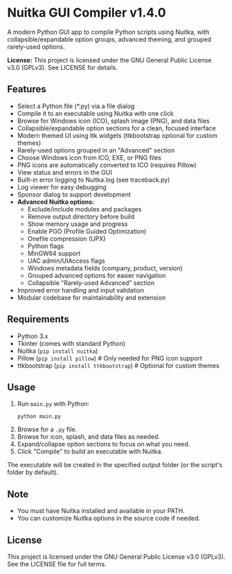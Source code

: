 # Nuitka GUI Compiler v1.4.0

A modern Python GUI app to compile Python scripts using Nuitka, with collapsible/expandable option groups, advanced theming, and grouped rarely-used options.

**License:** This project is licensed under the GNU General Public License v3.0 (GPLv3). See LICENSE for details.

## Features
- Select a Python file (*.py) via a file dialog
- Compile it to an executable using Nuitka with one click
- Browse for Windows icon (ICO), splash image (PNG), and data files
- Collapsible/expandable option sections for a clean, focused interface
- Modern themed UI using ttk widgets (ttkbootstrap optional for custom themes)
- Rarely-used options grouped in an "Advanced" section
- Choose Windows icon from ICO, EXE, or PNG files
- PNG icons are automatically converted to ICO (requires Pillow)
- View status and errors in the GUI
- Built-in error logging to Nuitka.log (see traceback.py)
- Log viewer for easy debugging
- Sponsor dialog to support development
- **Advanced Nuitka options:**
  - Exclude/include modules and packages
  - Remove output directory before build
  - Show memory usage and progress
  - Enable PGO (Profile Guided Optimization)
  - Onefile compression (UPX)
  - Python flags
  - MinGW64 support
  - UAC admin/UIAccess flags
  - Windows metadata fields (company, product, version)
  - Grouped advanced options for easier navigation
  - Collapsible "Rarely-used Advanced" section
- Improved error handling and input validation
- Modular codebase for maintainability and extension

## Requirements
- Python 3.x
- Tkinter (comes with standard Python)
- Nuitka (`pip install nuitka`)
- Pillow (`pip install pillow`)  # Only needed for PNG icon support
- ttkbootstrap (`pip install ttkbootstrap`)  # Optional for custom themes

## Usage
1. Run `main.py` with Python:
   ```
   python main.py
   ```
2. Browse for a `.py` file.
3. Browse for icon, splash, and data files as needed.
4. Expand/collapse option sections to focus on what you need.
5. Click "Compile" to build an executable with Nuitka.

The executable will be created in the specified output folder (or the script's folder by default).

## Note
- You must have Nuitka installed and available in your PATH.
- You can customize Nuitka options in the source code if needed.

## License
This project is licensed under the GNU General Public License v3.0 (GPLv3). See the LICENSE file for full terms.
